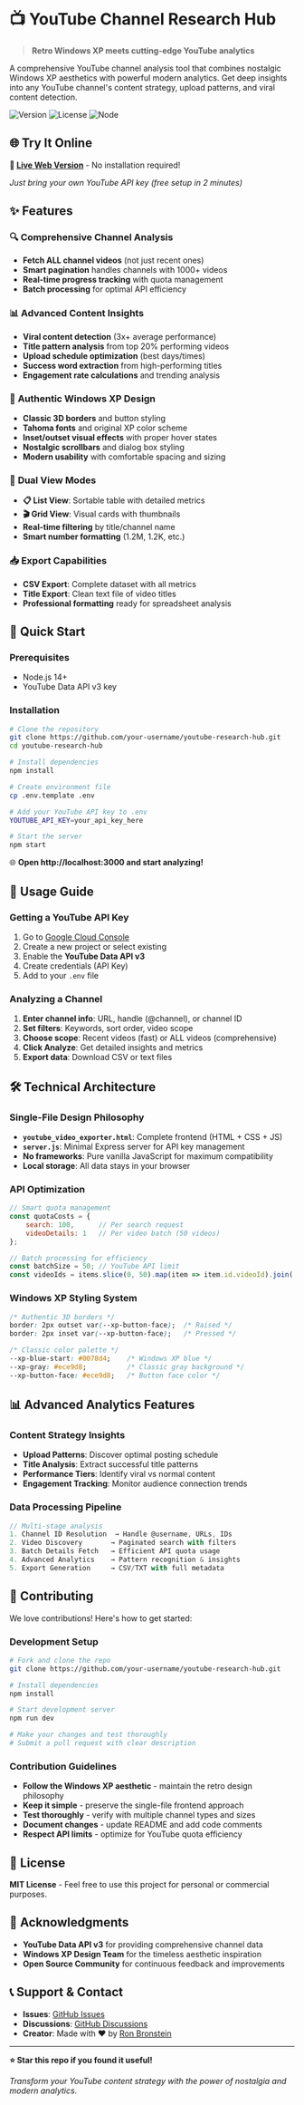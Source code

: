 # 📺 YouTube Channel Research Hub

> **Retro Windows XP meets cutting-edge YouTube analytics** 

A comprehensive YouTube channel analysis tool that combines nostalgic Windows XP aesthetics with powerful modern analytics. Get deep insights into any YouTube channel's content strategy, upload patterns, and viral content detection.

![Version](https://img.shields.io/badge/version-1.2.0-blue.svg)
![License](https://img.shields.io/badge/license-MIT-green.svg)
![Node](https://img.shields.io/badge/node-%3E%3D14.0.0-brightgreen.svg)

## 🌐 **Try It Online**

**🚀 [Live Web Version](https://ronbronstein.github.io/youtube-exporter/)** - No installation required!

*Just bring your own YouTube API key (free setup in 2 minutes)*

## ✨ Features

### 🔍 **Comprehensive Channel Analysis**
- **Fetch ALL channel videos** (not just recent ones)
- **Smart pagination** handles channels with 1000+ videos
- **Real-time progress tracking** with quota management
- **Batch processing** for optimal API efficiency

### 📊 **Advanced Content Insights** 
- **Viral content detection** (3x+ average performance)
- **Title pattern analysis** from top 20% performing videos
- **Upload schedule optimization** (best days/times)
- **Success word extraction** from high-performing titles
- **Engagement rate calculations** and trending analysis

### 🎨 **Authentic Windows XP Design**
- **Classic 3D borders** and button styling
- **Tahoma fonts** and original XP color scheme
- **Inset/outset visual effects** with proper hover states
- **Nostalgic scrollbars** and dialog box styling
- **Modern usability** with comfortable spacing and sizing

### 📱 **Dual View Modes**
- **📋 List View**: Sortable table with detailed metrics
- **🎬 Grid View**: Visual cards with thumbnails
- **Real-time filtering** by title/channel name
- **Smart number formatting** (1.2M, 1.2K, etc.)

### 📥 **Export Capabilities**
- **CSV Export**: Complete dataset with all metrics
- **Title Export**: Clean text file of video titles
- **Professional formatting** ready for spreadsheet analysis

## 🚀 Quick Start

### Prerequisites
- Node.js 14+ 
- YouTube Data API v3 key

### Installation

```bash
# Clone the repository
git clone https://github.com/your-username/youtube-research-hub.git
cd youtube-research-hub

# Install dependencies
npm install

# Create environment file
cp .env.template .env

# Add your YouTube API key to .env
YOUTUBE_API_KEY=your_api_key_here

# Start the server
npm start
```

🌐 **Open http://localhost:3000 and start analyzing!**

## 📖 Usage Guide

### Getting a YouTube API Key
1. Go to [Google Cloud Console](https://console.cloud.google.com/)
2. Create a new project or select existing
3. Enable the **YouTube Data API v3**
4. Create credentials (API Key)
5. Add to your `.env` file

### Analyzing a Channel
1. **Enter channel info**: URL, handle (@channel), or channel ID
2. **Set filters**: Keywords, sort order, video scope
3. **Choose scope**: Recent videos (fast) or ALL videos (comprehensive)
4. **Click Analyze**: Get detailed insights and metrics
5. **Export data**: Download CSV or text files

## 🛠️ Technical Architecture

### Single-File Design Philosophy
- **`youtube_video_exporter.html`**: Complete frontend (HTML + CSS + JS)
- **`server.js`**: Minimal Express server for API key management
- **No frameworks**: Pure vanilla JavaScript for maximum compatibility
- **Local storage**: All data stays in your browser

### API Optimization
```javascript
// Smart quota management
const quotaCosts = {
    search: 100,      // Per search request
    videoDetails: 1   // Per video batch (50 videos)
};

// Batch processing for efficiency
const batchSize = 50; // YouTube API limit
const videoIds = items.slice(0, 50).map(item => item.id.videoId).join(',');
```

### Windows XP Styling System
```css
/* Authentic 3D borders */
border: 2px outset var(--xp-button-face);  /* Raised */
border: 2px inset var(--xp-button-face);   /* Pressed */

/* Classic color palette */
--xp-blue-start: #0078d4;    /* Windows XP blue */
--xp-gray: #ece9d8;          /* Classic gray background */
--xp-button-face: #ece9d8;   /* Button face color */
```

## 📊 Advanced Analytics Features

### Content Strategy Insights
- **Upload Patterns**: Discover optimal posting schedule
- **Title Analysis**: Extract successful title patterns
- **Performance Tiers**: Identify viral vs normal content
- **Engagement Tracking**: Monitor audience connection trends

### Data Processing Pipeline
```javascript
// Multi-stage analysis
1. Channel ID Resolution  → Handle @username, URLs, IDs
2. Video Discovery       → Paginated search with filters  
3. Batch Details Fetch   → Efficient API quota usage
4. Advanced Analytics    → Pattern recognition & insights
5. Export Generation     → CSV/TXT with full metadata
```

## 🤝 Contributing

We love contributions! Here's how to get started:

### Development Setup
```bash
# Fork and clone the repo
git clone https://github.com/your-username/youtube-research-hub.git

# Install dependencies
npm install

# Start development server
npm run dev

# Make your changes and test thoroughly
# Submit a pull request with clear description
```

### Contribution Guidelines
- **Follow the Windows XP aesthetic** - maintain the retro design philosophy
- **Keep it simple** - preserve the single-file frontend approach  
- **Test thoroughly** - verify with multiple channel types and sizes
- **Document changes** - update README and add code comments
- **Respect API limits** - optimize for YouTube quota efficiency

## 📜 License

**MIT License** - Feel free to use this project for personal or commercial purposes.

## 🙏 Acknowledgments

- **YouTube Data API v3** for providing comprehensive channel data
- **Windows XP Design Team** for the timeless aesthetic inspiration
- **Open Source Community** for continuous feedback and improvements

## 📞 Support & Contact

- **Issues**: [GitHub Issues](https://github.com/your-username/youtube-research-hub/issues)
- **Discussions**: [GitHub Discussions](https://github.com/your-username/youtube-research-hub/discussions)
- **Creator**: Made with ❤️ by [Ron Bronstein](https://github.com/your-username)

---

**⭐ Star this repo if you found it useful!** 

*Transform your YouTube content strategy with the power of nostalgia and modern analytics.* 